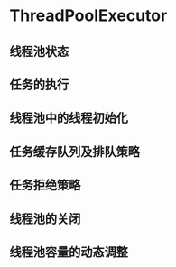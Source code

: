 # ThreadPoolExecutor

## 线程池状态

## 任务的执行

## 线程池中的线程初始化

## 任务缓存队列及排队策略

## 任务拒绝策略

## 线程池的关闭

## 线程池容量的动态调整